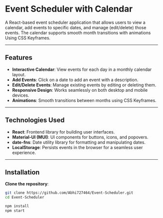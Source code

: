 # Event Scheduler with Calendar

A React-based event scheduler application that allows users to view a calendar, add events to specific dates, and manage (edit/delete) those events. The calendar supports smooth month transitions with animations Using CSS Keyframes.

---

## Features

- **Interactive Calendar**: View events for each day in a monthly calendar layout.
- **Add Events**: Click on a date to add an event with a description.
- **Edit/Delete Events**: Manage existing events by editing or deleting them.
- **Responsive Design**: Works seamlessly on both desktop and mobile devices.
- **Animations**: Smooth transitions between months using CSS Keyframes.

---

## Technologies Used

- **React**: Frontend library for building user interfaces.
- **Material-UI (MUI)**: UI components for buttons, icons, and popovers.
- **date-fns**: Date utility library for formatting and manipulating dates.
- **LocalStorage**: Persists events in the browser for a seamless user experience.

---

## Installation

**Clone the repository**:

```bash
git clone https://github.com/Abhi727464/Event-Scheduler.git
cd Event-Scheduler

npm install
npm start
```
